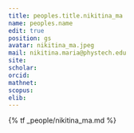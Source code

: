 ```yaml
---
title: peoples.title.nikitina_ma
name: peoples.name
edit: true
position: gs
avatar: nikitina_ma.jpeg
mail: nikitina.maria@phystech.edu
site:
scholar:
orcid:
mathnet:
scopus:
elib:
---
```


{% tf _people/nikitina_ma.md %}
